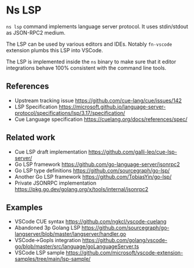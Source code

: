 # Ns LSP

`ns lsp` command implements language server protocol. It uses stdin/stdout as JSON-RPC2 medium.

The LSP can be used by various editors and IDEs. Notably `fn-vscode` extension plumbs this LSP
into VSCode.

The LSP is implemented inside the `ns` binary to make sure that it editor integrations behave 100%
consistent with the command line tools.

## References

* Upstream tracking issue https://github.com/cue-lang/cue/issues/142
* LSP Specification https://microsoft.github.io/language-server-protocol/specifications/lsp/3.17/specification/
* Cue Language specification https://cuelang.org/docs/references/spec/

## Related work

* Cue LSP draft implementation https://github.com/galli-leo/cue-lsp-server/
* Go LSP framework https://github.com/go-language-server/jsonrpc2
* Go LSP type definitions https://github.com/sourcegraph/go-lsp/
* Another Go LSP framework https://github.com/TobiasYin/go-lsp/
* Private JSONRPC implementation https://pkg.go.dev/golang.org/x/tools/internal/jsonrpc2

## Examples

* VSCode CUE syntax https://github.com/ngkcl/vscode-cuelang
* Abandoned 3p Golang LSP https://github.com/sourcegraph/go-langserver/blob/master/langserver/handler.go
* VSCode->Gopls integration https://github.com/golang/vscode-go/blob/master/src/language/goLanguageServer.ts
* VSCode LSP sample https://github.com/microsoft/vscode-extension-samples/tree/main/lsp-sample/
